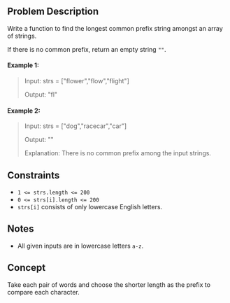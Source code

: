 ## Problem Description

Write a function to find the longest common prefix string amongst an array of strings.

If there is no common prefix, return an empty string `""`.


#### Example 1:
> Input: strs = ["flower","flow","flight"]
>
> Output: "fl"

#### Example 2:
> Input: strs = ["dog","racecar","car"]
>
> Output: ""
>
> Explanation: There is no common prefix among the input strings.

## Constraints

- `1 <= strs.length <= 200`
- `0 <= strs[i].length <= 200`
- `strs[i]` consists of only lowercase English letters.

## Notes

- All given inputs are in lowercase letters `a-z`.

## Concept
Take each pair of words and choose the shorter length as the prefix to compare each character.
